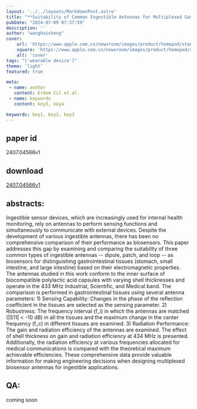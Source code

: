 ```yaml
---
layout: '../../layouts/MarkdownPost.astro'
title: "**Suitability of Common Ingestible Antennas for Multiplexed Gastrointestinal Biosensing**"
pubDate: "2024-07-09 07:37:59"
description: ''
author: "wanghaisheng"
cover:
    url: 'https://www.apple.com.cn/newsroom/images/product/homepod/standard/Apple-HomePod-hero-230118_big.jpg.large_2x.jpg'
    square: 'https://www.apple.com.cn/newsroom/images/product/homepod/standard/Apple-HomePod-hero-230118_big.jpg.large_2x.jpg'
    alt: 'cover'
tags: "['wearable device']"
theme: 'light'
featured: true

meta:
 - name: author
   content: Erdem Cil et.al.
 - name: keywords
   content: key3, key4

keywords: key1, key2, key3
---
```


## paper id
2407.04566v1
## download
[2407.04566v1](http://arxiv.org/abs/2407.04566v1)
## abstracts:
Ingestible sensor devices, which are increasingly used for internal health monitoring, rely on antennas to perform sensing functions and simultaneously to communicate with external devices. Despite the development of various ingestible antennas, there has been no comprehensive comparison of their performance as biosensors. This paper addresses this gap by examining and comparing the suitability of three common types of ingestible antennas -- dipole, patch, and loop -- as biosensors for distinguishing gastrointestinal tissues (stomach, small intestine, and large intestine) based on their electromagnetic properties. The antennas studied in this work conform to the inner surface of biocompatible polylactic acid capsules with varying shell thicknesses and operate in the 433 MHz Industrial, Scientific, and Medical band. The comparison is performed in gastrointestinal tissues using several antenna parameters: 1) Sensing Capability: Changes in the phase of the reflection coefficient in the tissues are selected as the sensing parameter. 2) Robustness: The frequency interval (f_i) in which the antennas are matched (|S11| < -10 dB) in all the tissues and the maximum change in the center frequency (f_c) in different tissues are examined. 3) Radiation Performance: The gain and radiation efficiency of the antennas are examined. The effect of shell thickness on gain and radiation efficiency at 434 MHz is presented. Additionally, the radiation efficiency at various frequencies allocated for medical communications is compared with the theoretical maximum achievable efficiencies. These comprehensive data provide valuable information for making engineering decisions when designing multiplexed biosensor antennas for ingestible applications.
## QA:
coming soon
